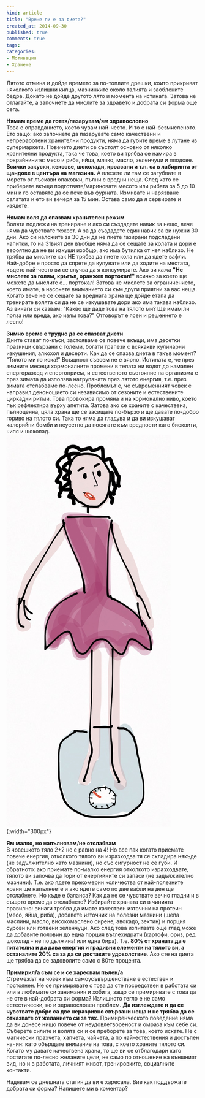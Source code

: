 ```yaml
---
kind: article
title: "Време ли е за диета?"
created_at: 2014-09-30 
published: true
comments: true
tags:
categories:
- Мотивация
- Хранене
--- 
```

Лятото отмина и дойде времето за по-топлите дрешки, които прикриват няколкото излишни килца, мазнинките около талията и заоблените бедра. Докато не дойде другото лято и момента на истината. 
Затова не отлагайте, а започнете да мислите за здравето и добрата си форма още сега.

**Нямам време да готвя/пазарувам/ям здравословно**<br />
Това е оправданието, което чувам най-често. И то е най-безмисленото. Ето защо: ако започнете да пазарувате само качествени и непреработени хранителни продукти, няма да губите време в лутане из супермаркета. Повечето диети се състоят основно от няколко хранителни продукта, така че това, което ви трябва се намира в покрайнините: месо и риба, яйца, мляко, масло, зеленчуци и плодове. **Всички закуски, кексове, шоколади, кроасани и т.н. са в лабиринта от щандове в центъра на магазина.** А влезете ли там се загубвате в морето от лъскави опаковки, пълни с вредни неща. След като се приберете вкъщи подготвяте/мариновате месото или рибата за 5 до 10 мин и го оставяте да се пече във фурната. Измивате и нарязване салатата и ето ви вечеря за 15 мин. Остава само да я сервирате и изядете.

<!-- more -->

**Нямам воля да спазвам хранителен режим**<br />
Волята подлежи на трениране и ако си създадете навик за нещо, вече няма да чувствате тежест. А за да създадете един навик са ви нужни 30 дни. Ако си наложите за 30 дни да не пиете газирани подсладени напитки, то на 31вият ден въобще няма да се сещате за колата и дори е вероятно да не ви изкуши изобщо, ако има бутилка от нея наблизо.
Не трябва да мислите как НЕ трябва да пиете кола или да ядете вафли. Най-добре е просто да спрете да купувате или да ходите на местата, където най-често ви се случва да я консумирате. Ако ви кажа **"Не мислете за голям, кръгъл, оранжев портокал!"** всичко за което ще можете да мислите е... портокал! Затова не мислете за ограничението, което имате, а насочете вниманието си към други приятни за вас неща. Когато вече не се сещате за вредната храна ще дойде етапа да тренирате волята си да не се изкушавате дори ако има такава наблизо. Аз винаги си казвам: "Какво ще даде това на тялото ми? Ще имам ли полза или вреда, ако изям това?" Отговорът е ясен и решението е лесно!

**Зимно време е трудно да се спазват диети**<br />
Дните стават по-къси, застояваме се повече вкъщи, има десетки празници свързани с големи, богати трапези с всякакви кулинарни изкушения, алкохол и десерти. Как да се спазва диета в такъв момент? "Тялото ми го иска!" Всъщност съвсем не е вярно. Истината е, че през зимните месеци хормоналните промени в телата ни водят до намален енергоразход и енергоприем, и естественото състояние на организма е през зимата да използва натрупаната през лятото енергия, т.е. през зимата отслабваме по-лесно.
Проблемът е, че съвременният човек е направил денонощието си независимо от сезоните и естествените циркадни ритми. Това провокира промяна и на хормонално ниво, което пък рефлектира върху апетита. Затова ако се храните с качествена, пълноценна, цяла храна ще се засищате по-бързо и ще давате по-добро гориво на тялото си. Така то няма да гладува и да ви изкушават калорийни бомби и неусетно да посягате към вредности като бисквити, чипс и шоколад.<br />
![Отслабване](/images/posts/Diet.jpg){:width="300px"}<br />

**Ям малко, но напълнявам/не отслабвам**<br />
В човешкото тяло 2+2 не е равно на 4! Но все пак когато приемате повече енергия, отколкото тялото ви изразходва тя се складира някъде (не задължително като мазнини), но със сигурност не се губи. И обратното: ако приемате по-малко енергия отколкото изразходвате, тялото ви започва да гори от енергийните си запаси (не задължително мазнини). Т.е. ако ядете прекомерни количества от най-полезните храни ще напълнеете и ако ядете само по две вафли на ден ще отслабнете. Но къде е баланса? Как да не се чувствате вечно гладни и в същото време да отслабнете? Избирайте храната си в чинията правилно: винаги трябва да имате качествен източник на протеин (месо, яйца, риба), добавете източник на полезни мазнини (шепа маслини, масло, високомаслено сирене, авокадо, зехтин) и порция сурови или готвени зеленчуци. Ако след това изпитвате още глад може да добавите половин до една порция въглехидрати (картофи, ориз, ред шоколад - не по дължина! или една бира). Т.е. **80% от храната да е питателна и да дава енергия и градивни елементи на тялото ви, а останалите 20% са за да си доставите удоволствие**. Ако сте на диета ще трябва да се задоволите само с 80те процента.


**Примирил/а съм се и се харесвам пълен/а**<br />
Стремежът на човек към самоусъвършенстване е естествен и постоянен. Не се примирявате с това да сте посредствен в работата си или в любимите си занимания и хобита, защо се примирявате с това да не сте в най-добрата си форма? Излишното тегло е не само естестически, но и здравословен проблем. **Да изглеждате и да се чувствате добре са две неразривно свързани неща и не трябва да се отказвате от желанието си за тях.** Примиренческото поведение няма да ви донесе нищо повече от неудовлетвореност и омраза към себе си. Съберете силите и волята си и се преборете за това, което искате. Не с магически прахчета, хапчета, чайчета, а по най-естествения и достъпен начин: като обърщате внимание на това, с което храните тялото си. Когато му давате качествена храна, то ще ви се отблагодари като постигате по-лесно желаните цели, не само по отношение на външният вид, но и в работата, личният живот, тренировките, социалните контакти.<br />

Надявам се днешната статия да ви е харесала. Вие как поддържате добрата си форма? Напишете ми в коментар?